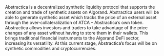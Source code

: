 Abstractica is a decentralized synthetic liquidity protocol that supports the creation and trade of synthetic assets on Algorand. Abstractica users will be able to generate synthetic asset which tracks the price of an external asset through the over-collateralization of ATCA – Abstractica’s own token. Abstractica allows investors and traders to take advantage of the price changes of any asset without having to store them in their wallets. This brings traditional financial instruments to the Algorand DeFi sector, increasing its versatility. At this current stage, Abstractica’s focus will be on synthetic commodities and cryptocurrencies.
